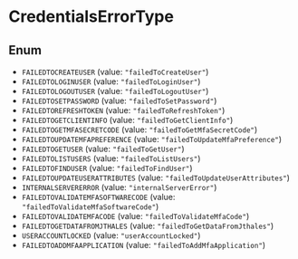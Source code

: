 # CredentialsErrorType

## Enum

* `FAILEDTOCREATEUSER` (value: `"failedToCreateUser"`)
* `FAILEDTOLOGINUSER` (value: `"failedToLoginUser"`)
* `FAILEDTOLOGOUTUSER` (value: `"failedToLogoutUser"`)
* `FAILEDTOSETPASSWORD` (value: `"failedToSetPassword"`)
* `FAILEDTOREFRESHTOKEN` (value: `"failedToRefreshToken"`)
* `FAILEDTOGETCLIENTINFO` (value: `"failedToGetClientInfo"`)
* `FAILEDTOGETMFASECRETCODE` (value: `"failedToGetMfaSecretCode"`)
* `FAILEDTOUPDATEMFAPREFERENCE` (value: `"failedToUpdateMfaPreference"`)
* `FAILEDTOGETUSER` (value: `"failedToGetUser"`)
* `FAILEDTOLISTUSERS` (value: `"failedToListUsers"`)
* `FAILEDTOFINDUSER` (value: `"failedToFindUser"`)
* `FAILEDTOUPDATEUSERATTRIBUTES` (value: `"failedToUpdateUserAttributes"`)
* `INTERNALSERVERERROR` (value: `"internalServerError"`)
* `FAILEDTOVALIDATEMFASOFTWARECODE` (value: `"failedToValidateMfaSoftwareCode"`)
* `FAILEDTOVALIDATEMFACODE` (value: `"failedToValidateMfaCode"`)
* `FAILEDTOGETDATAFROMJTHALES` (value: `"failedToGetDataFromJthales"`)
* `USERACCOUNTLOCKED` (value: `"userAccountLocked"`)
* `FAILEDTOADDMFAAPPLICATION` (value: `"failedToAddMfaApplication"`)
